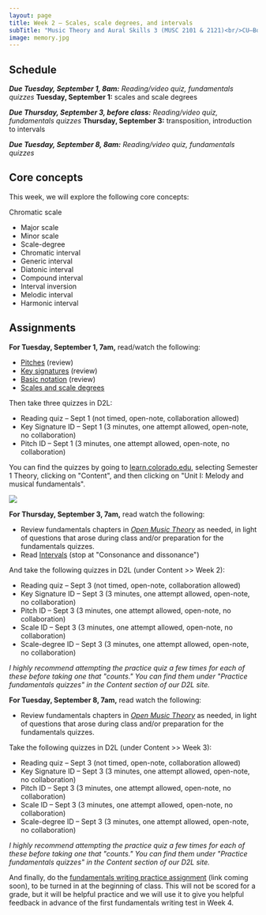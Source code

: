 ```yaml
---
layout: page
title: Week 2 – Scales, scale degrees, and intervals
subTitle: "Music Theory and Aural Skills 3 (MUSC 2101 & 2121)<br/>CU–Boulder, Fall 2015<br/>Kris Shaffer, Ph.D. – coordinator"
image: memory.jpg
---
```


## Schedule

***Due Tuesday, September 1, 8am:*** *Reading/video quiz, fundamentals quizzes*
**Tuesday, September 1:** scales and scale degrees  

***Due Thursday, September 3, before class:*** *Reading/video quiz, fundamentals quizzes* 
**Thursday, September 3:** transposition, introduction to intervals  

***Due Tuesday, September 8, 8am:*** *Reading/video quiz, fundamentals quizzes*

## Core concepts

This week, we will explore the following core concepts:

Chromatic scale  
- Major scale  
- Minor scale  
- Scale-degree  
- Chromatic interval  
- Generic interval  
- Diatonic interval  
- Compound interval  
- Interval inversion  
- Melodic interval  
- Harmonic interval


## Assignments

**For Tuesday, September 1, 7am,** read/watch the following:

- [Pitches](http://openmusictheory.com/pitches.html) (review)  
- [Key signatures](http://openmusictheory.com/keySignatures.html) (review)  
- [Basic notation](http://openmusictheory.com/basicNotation.html) (review)  
- [Scales and scale degrees](http://openmusictheory.com/scales.html)

Then take three quizzes in D2L:

- Reading quiz – Sept 1 (not timed, open-note, collaboration allowed)  
- Key Signature ID – Sept 1 (3 minutes, one attempt allowed, open-note, no collaboration)  
- Pitch ID – Sept 1 (3 minutes, one attempt allowed, open-note, no collaboration)

You can find the quizzes by going to [learn.colorado.edu](http://learn.colorado.edu), selecting Semester 1 Theory, clicking on "Content", and then clicking on "Unit I: Melody and musical fundamentals".

![](./images/D2LQuizImage.png)


**For Thursday, September 3, 7am,** read watch the following:

- Review fundamentals chapters in [*Open Music Theory*](http://openmusictheory.com/contents.html) as needed, in light of questions that arose during class and/or preparation for the fundamentals quizzes.  
- Read [Intervals](http://openmusictheory.com/intervals.html) (stop at "Consonance and dissonance")  

And take the following quizzes in D2L (under Content >> Week 2):

- Reading quiz – Sept 3 (not timed, open-note, collaboration allowed)  
- Key Signature ID – Sept 3 (3 minutes, one attempt allowed, open-note, no collaboration)  
- Pitch ID – Sept 3 (3 minutes, one attempt allowed, open-note, no collaboration)  
- Scale ID – Sept 3 (3 minutes, one attempt allowed, open-note, no collaboration)  
- Scale-degree ID – Sept 3 (3 minutes, one attempt allowed, open-note, no collaboration)  

*I highly recommend attempting the practice quiz a few times for each of these before taking one that "counts." You can find them under "Practice fundamentals quizzes" in the Content section of our D2L site.*


**For Tuesday, September 8, 7am,** read watch the following:

- Review fundamentals chapters in [*Open Music Theory*](http://openmusictheory.com/contents.html) as needed, in light of questions that arose during class and/or preparation for the fundamentals quizzes.  

Take the following quizzes in D2L (under Content >> Week 3):

- Reading quiz – Sept 3 (not timed, open-note, collaboration allowed)  
- Key Signature ID – Sept 3 (3 minutes, one attempt allowed, open-note, no collaboration)  
- Pitch ID – Sept 3 (3 minutes, one attempt allowed, open-note, no collaboration)  
- Scale ID – Sept 3 (3 minutes, one attempt allowed, open-note, no collaboration)  
- Scale-degree ID – Sept 3 (3 minutes, one attempt allowed, open-note, no collaboration)  

*I highly recommend attempting the practice quiz a few times for each of these before taking one that "counts." You can find them under "Practice fundamentals quizzes" in the Content section of our D2L site.*

And finally, do the [fundamentals writing practice assignment]() (link coming soon), to be turned in at the beginning of class. This will not be scored for a grade, but it will be helpful practice and we will use it to give you helpful feedback in advance of the first fundamentals writing test in Week 4.